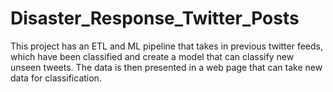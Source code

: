 # Disaster_Response_Twitter_Posts
 This project has an ETL and ML pipeline that takes in previous twitter feeds, which have been classified and create a model that can classify new unseen tweets. The data is then presented in a web page that can take new data for classification.
